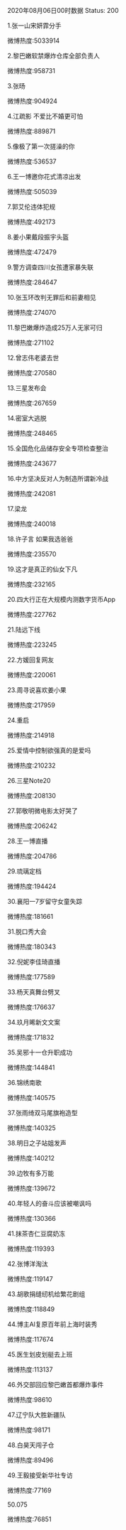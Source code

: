 2020年08月06日00时数据
Status: 200

1.张一山宋妍霏分手

微博热度:5033914

2.黎巴嫩软禁爆炸仓库全部负责人

微博热度:958731

3.张旸

微博热度:904924

4.江疏影 不爱比不婚更可怕

微博热度:889871

5.像极了第一次搓澡的你

微博热度:536537

6.王一博邀你花式清凉出发

微博热度:505039

7.郭艾伦违体犯规

微博热度:492173

8.姜小果戴段振宇头盔

微博热度:472479

9.警方调查四川女孩遭家暴失联

微博热度:284647

10.张玉环改判无罪后和前妻相见

微博热度:274070

11.黎巴嫩爆炸造成25万人无家可归

微博热度:271102

12.曾志伟老婆去世

微博热度:270580

13.三星发布会

微博热度:267659

14.密室大逃脱

微博热度:248465

15.全国危化品储存安全专项检查整治

微博热度:243677

16.中方坚决反对人为制造所谓新冷战

微博热度:242081

17.梁龙

微博热度:240018

18.许子言 如果我选爸爸

微博热度:235570

19.这才是真正的仙女下凡

微博热度:232165

20.四大行正在大规模内测数字货币App

微博热度:227762

21.陆远下线

微博热度:223245

22.方媛回复网友

微博热度:220061

23.周寻说喜欢姜小果

微博热度:217959

24.重启

微博热度:214918

25.爱情中控制欲强真的是爱吗

微博热度:210232

26.三星Note20

微博热度:208130

27.郭敬明微电影太好哭了

微博热度:206242

28.王一博直播

微博热度:204786

29.琉璃定档

微博热度:194424

30.襄阳一7岁留守女童失踪

微博热度:181661

31.脱口秀大会

微博热度:180343

32.倪妮李佳琦直播

微博热度:177589

33.杨天真舞台劈叉

微博热度:176637

34.玖月晞新文文案

微博热度:171832

35.吴邪十一仓升职成功

微博热度:144841

36.锦绣南歌

微博热度:140575

37.张雨绮双马尾旗袍造型

微博热度:140325

38.明日之子站姐发声

微博热度:140212

39.边牧有多万能

微博热度:139672

40.年轻人的奋斗应该被嘲讽吗

微博热度:130366

41.抹茶杏仁豆腐奶冻

微博热度:119393

42.张博洋淘汰

微博热度:119147

43.胡歌捐缝纫机给繁花剧组

微博热度:118849

44.博主AI复原百年前上海时装秀

微博热度:117674

45.医生划皮划艇去上班

微博热度:113137

46.外交部回应黎巴嫩首都爆炸事件

微博热度:98610

47.辽宁队大胜新疆队

微博热度:98171

48.白昊天闯子仓

微博热度:89496

49.王毅接受新华社专访

微博热度:77169

50.075

微博热度:76851

